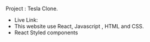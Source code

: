Project : Tesla Clone.

- Live Link:
- This website use React, Javascript , HTML and CSS.
- React Styled components
